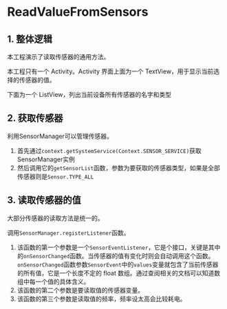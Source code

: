 # ReadValueFromSensors

## 1. 整体逻辑

本工程演示了读取传感器的通用方法。

本工程只有一个 Activity。Activity 界面上面为一个 TextView，用于显示当前选择的传感器的值。

下面为一个 ListView，列出当前设备所有传感器的名字和类型

## 2. 获取传感器

利用SensorManager可以管理传感器。

1. 首先通过`context.getSystemService(Context.SENSOR_SERVICE)`获取SensorManager实例
2. 然后调用它的`getSensorList`函数，参数为要获取的传感器类型，如果是全部传感器则是`Sensor.TYPE_ALL`

## 3. 读取传感器的值

大部分传感器的读取方法是统一的。

调用`SensorManager.registerListener`函数。

1. 该函数的第一个参数是一个`SensorEventListener`，它是个接口，关键是其中的`onSensorChanged`函数。当传感器的值有变化时则会自动调用这个函数。`onSensorChanged`函数参数`SensorEvent`中的`values`变量就包含了当前传感器的所有值，它是一个长度不定的 float 数组。通过查阅相关的文档可以知道数组中每一个值的具体含义。
2. 该函数的第二个参数是要读取值的传感器变量。
3. 该函数的第三个参数是读取值的频率，频率设太高会比较耗电。